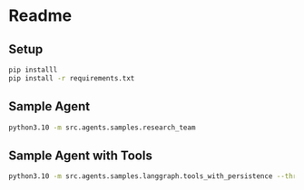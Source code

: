 # Readme

## Setup

```bash
pip installl 
pip install -r requirements.txt
```

## Sample Agent

```bash
python3.10 -m src.agents.samples.research_team
```

## Sample Agent with Tools

```bash
python3.10 -m src.agents.samples.langgraph.tools_with_persistence --thread_id 20241221190010
```
